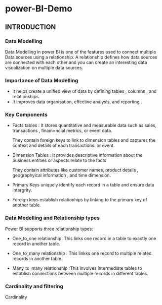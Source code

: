 # power-BI-Demo

## INTRODUCTION

### Data Modelling 
Data Modelling in power BI is one of the features used to connect multiple Data sources
using a relationship.
A relationship defines how data sources are connected with each other and you can create
an interesting data visualization on multiple data sources.

### Importance of Data Modelling

- It helps create a unified view of data by defining tables , columns , and relationships.
- It improves data organisation, effective analysis, and reporting .

### Key Components

- Facts tables : It stores quantitative and measurable data such as sales, transactions , finam=ncial metrics,
  or event data.

  They contain foreign keys to link to dimension tables and captures the context and details of each transactions.
  or event.

- Dimension Tables : It provides descriptive information about the business entities or aspects relate to the facts

  They contain attributes like customer names, product details , geographyical information , and time dimension.

- Primary Keys uniquely identify each record in a table and ensure data intergrity.

- Foreign keys establish relationhips by linking to the primary key of another table.


### Data Modelling and Relationship types

Power BI supports three relationship types:

- One_to_one relationship: This links one record in a table to exactly one record in another table.

- One_to_many relationship : This linkks one record to multiple related records in another table.

- Many_to_many relationship :This involves intermediate tables to establish connections between multiple records in
different tables.


### Cardinality and filtering

Cardinality
  


